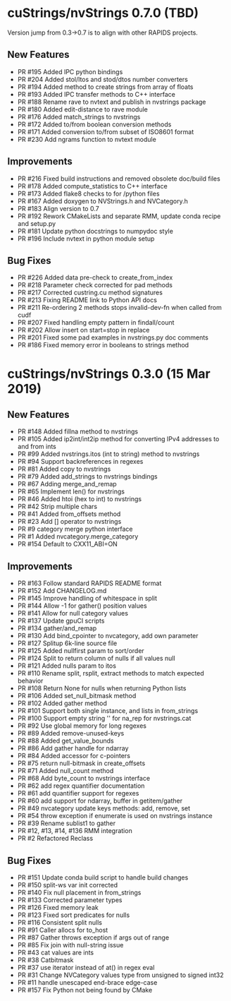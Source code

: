 # cuStrings/nvStrings 0.7.0 (TBD)

Version jump from 0.3->0.7 is to align with other RAPIDS projects.

## New Features

- PR #195 Added IPC python bindings
- PR #204 Added stol/ltos and stod/dtos number converters
- PR #194 Added method to create strings from array of floats
- PR #193 Added IPC transfer methods to C++ interface
- PR #188 Rename rave to nvtext and publish in nvstrings package
- PR #180 Added edit-distance to rave module
- PR #176 Added match_strings to nvstrings
- PR #172 Added to/from boolean conversion methods
- PR #171 Added conversion to/from subset of ISO8601 format
- PR #230 Add ngrams function to nvtext module

## Improvements

- PR #216 Fixed build instructions and removed obsolete doc/build files
- PR #178 Added compute_statistics to C++ interface
- PR #173 Added flake8 checks to for /python files
- PR #167 Added doxygen to NVStrings.h and NVCategory.h
- PR #183 Align version to 0.7
- PR #192 Rework CMakeLists and separate RMM, update conda recipe and setup.py
- PR #181 Update python docstrings to numpydoc style
- PR #196 Include nvtext in python module setup

## Bug Fixes

- PR #226 Added data pre-check to create_from_index
- PR #218 Parameter check corrected for pad methods
- PR #217 Corrected custring.cu method signatures
- PR #213 Fixing README link to Python API docs
- PR #211 Re-ordering 2 methods stops invalid-dev-fn when called from cudf
- PR #207 Fixed handling empty pattern in findall/count
- PR #202 Allow insert on start=stop in replace
- PR #201 Fixed some pad examples in nvstrings.py doc comments
- PR #186 Fixed memory error in booleans to strings method


# cuStrings/nvStrings 0.3.0 (15 Mar 2019)

## New Features

- PR #148 Added fillna method to nvstrings
- PR #105 Added ip2int/int2ip method for converting IPv4 addresses to and from ints
- PR #99 Added nvstrings.itos (int to string) method to nvstrings
- PR #94 Support backreferences in regexes
- PR #81 Added copy to nvstrings
- PR #79 Added add_strings to nvstrings bindings
- PR #67 Adding merge_and_remap
- PR #65 Implement len() for nvstrings
- PR #46 Added htoi (hex to int) to nvstrings
- PR #42 Strip multiple chars
- PR #41 Added from_offsets method
- PR #23 Add [] operator to nvstrings
- PR #9 category merge python interface
- PR #1 Added nvcategory.merge_category
- PR #154 Default to CXX11_ABI=ON

## Improvements

- PR #163 Follow standard RAPIDS README format
- PR #152 Add CHANGELOG.md
- PR #145 Improve handling of whitespace in split
- PR #144 Allow -1 for gather() position values
- PR #141 Allow for null category values
- PR #137 Update gpuCI scripts
- PR #134 gather/and_remap
- PR #130 Add bind_cpointer to nvcategory, add own parameter
- PR #127 Splitup 6k-line source file
- PR #125 Added nullfirst param to sort/order
- PR #124 Split to return column of nulls if all values null
- PR #121 Added nulls param to itos
- PR #110 Rename split, rsplit, extract methods to match expected behavior
- PR #108 Return None for nulls when returning Python lists
- PR #106 Added set_null_bitmask method
- PR #102 Added gather method
- PR #101 Support both single instance, and lists in from_strings
- PR #100 Support empty string '' for na_rep for nvstrings.cat
- PR #92 Use global memory for long regexes
- PR #89 Added remove-unused-keys
- PR #88 Added get_value_bounds
- PR #86 Add gather handle for ndarray
- PR #84 Added accessor for c-pointers
- PR #75 return null-bitmask in create_offsets
- PR #71 Added null_count method
- PR #68 Add byte_count to nvstrings interface
- PR #62 add regex quantifier documentation
- PR #61 add quantifier support for regexes
- PR #60 add support for ndarray, buffer in getitem/gather
- PR #49 nvcategory update keys methods: add, remove, set
- PR #54 throw exception if enumerate is used on nvstrings instance
- PR #39 Rename sublist1 to gather
- PR #12, #13, #14, #136 RMM integration
- PR #2 Refactored Reclass

## Bug Fixes

- PR #151 Update conda build script to handle build changes
- PR #150 split-ws var init corrected
- PR #140 Fix null placement in from_strings
- PR #133 Corrected parameter types
- PR #126 Fixed memory leak
- PR #123 Fixed sort predicates for nulls
- PR #116 Consistent split nulls
- PR #91 Caller allocs for to_host
- PR #87 Gather throws exception if args out of range
- PR #85 Fix join with null-string issue
- PR #43 cat values are ints
- PR #38 Catbitmask
- PR #37 use iterator instead of at() in regex eval
- PR #31 Change NVCategory values type from unsigned to signed int32
- PR #11 handle unescaped end-brace edge-case
- PR #157 Fix Python not being found by CMake
